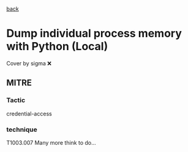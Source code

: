 [back](../index.md)
# Dump individual process memory with Python (Local)
Cover by sigma :x: 
## MITRE
### Tactic
credential-access
### technique
T1003.007
Many more think to do...